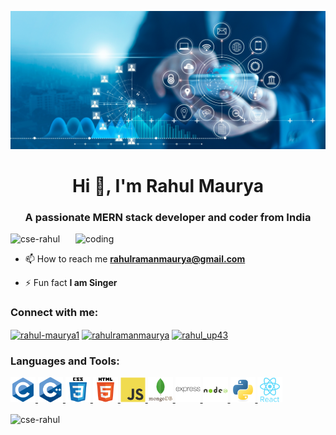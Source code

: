 ![logo](https://github.com/cse-rahul/cse-rahul/blob/main/iStock-1182604339.jpg)
<h1 align="center">Hi 👋, I'm Rahul Maurya</h1>
<h3 align="center">A passionate MERN stack developer and coder from India</h3>
<img align="right" alt="coding" width="400" src="https://github.com/cse-rahul/cse-rahul/assets/91080287/01a39698-f301-413b-93bf-1e58f6237272">
<p align="left"> <img src="https://komarev.com/ghpvc/?username=cse-rahul&label=Profile%20views&color=0e75b6&style=flat" alt="cse-rahul" /> </p>

- 📫 How to reach me **rahulramanmaurya@gmail.com**

- ⚡ Fun fact **I am Singer**

<h3 align="left">Connect with me:</h3>
<p align="left">
<a href="https://linkedin.com/in/rahul-maurya1" target="blank"><img align="center" src="https://raw.githubusercontent.com/rahuldkjain/github-profile-readme-generator/master/src/images/icons/Social/linked-in-alt.svg" alt="rahul-maurya1" height="30" width="40" /></a>
<a href="https://instagram.com/rahulramanmaurya" target="blank"><img align="center" src="https://raw.githubusercontent.com/rahuldkjain/github-profile-readme-generator/master/src/images/icons/Social/instagram.svg" alt="rahulramanmaurya" height="30" width="40" /></a>
<a href="https://www.codechef.com/users/rahul_up43" target="blank"><img align="center" src="https://cdn.jsdelivr.net/npm/simple-icons@3.1.0/icons/codechef.svg" alt="rahul_up43" height="30" width="40" /></a>
</p>

<h3 align="left">Languages and Tools:</h3>
<p align="left"> <a href="https://www.cprogramming.com/" target="_blank" rel="noreferrer"> <img src="https://raw.githubusercontent.com/devicons/devicon/master/icons/c/c-original.svg" alt="c" width="40" height="40"/> </a> <a href="https://www.w3schools.com/cpp/" target="_blank" rel="noreferrer"> <img src="https://raw.githubusercontent.com/devicons/devicon/master/icons/cplusplus/cplusplus-original.svg" alt="cplusplus" width="40" height="40"/> </a> <a href="https://www.w3schools.com/css/" target="_blank" rel="noreferrer"> <img src="https://raw.githubusercontent.com/devicons/devicon/master/icons/css3/css3-original-wordmark.svg" alt="css3" width="40" height="40"/> </a>  <a href="https://www.w3.org/html/" target="_blank" rel="noreferrer"> <img src="https://raw.githubusercontent.com/devicons/devicon/master/icons/html5/html5-original-wordmark.svg" alt="html5" width="40" height="40"/> </a> <a href="https://developer.mozilla.org/en-US/docs/Web/JavaScript" target="_blank" rel="noreferrer"> <img src="https://raw.githubusercontent.com/devicons/devicon/master/icons/javascript/javascript-original.svg" alt="javascript" width="40" height="40"/> </a> <a href="https://www.mongodb.com/" target="_blank" rel="noreferrer"> <img src="https://raw.githubusercontent.com/devicons/devicon/master/icons/mongodb/mongodb-original-wordmark.svg" alt="mongodb" width="40" height="40"/> </a> <a href="https://expressjs.com" target="_blank" rel="noreferrer"> <img src="https://raw.githubusercontent.com/devicons/devicon/master/icons/express/express-original-wordmark.svg" alt="express" width="40" height="40"/> </a> <a href="https://nodejs.org" target="_blank" rel="noreferrer"> <img src="https://raw.githubusercontent.com/devicons/devicon/master/icons/nodejs/nodejs-original-wordmark.svg" alt="nodejs" width="40" height="40"/> </a> <a href="https://www.python.org" target="_blank" rel="noreferrer"> <img src="https://raw.githubusercontent.com/devicons/devicon/master/icons/python/python-original.svg" alt="python" width="40" height="40"/> </a> <a href="https://reactjs.org/" target="_blank" rel="noreferrer"> <img src="https://raw.githubusercontent.com/devicons/devicon/master/icons/react/react-original-wordmark.svg" alt="react" width="40" height="40"/> </a> </p>

<p><img align="center" src="https://github-readme-stats.vercel.app/api/top-langs?username=cse-rahul&show_icons=true&locale=en&layout=compact" alt="cse-rahul" /></p>
